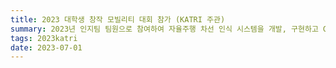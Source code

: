 ```yaml
---
title: 2023 대학생 창작 모빌리티 대회 참가 (KATRI 주관)
summary: 2023년 인지팀 팀원으로 참여하여 자율주행 차선 인식 시스템을 개발, 구현하고 GPS와 LiDAR를 활용한 주차 미션을 수행함.
tags: 2023katri
date: 2023-07-01
---
```

